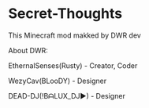 # Secret-Thoughts
This Minecraft mod makked by DWR dev

About DWR:

EthernalSenses(Rusty) - Creator, Coder

WezyCav(BLooDY) - Designer

DEAD-DJ(!BᗩLUX_DJ►) - Designer
